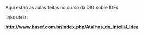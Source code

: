 Aqui estao as aulas feitas no curso da DIO sobre IDEs

links uteis:

 **http://www.basef.com.br/index.php/Atalhos_do_IntelliJ_Idea**

